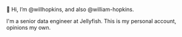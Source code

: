 👋 Hi, I’m @willhopkins, and also @william-hopkins.

I'm a senior data engineer at Jellyfish. This is my personal account, opinions my own.
